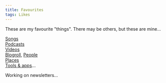 ```yaml
---
title: Favourites
tags: Likes
---
```


These are my favourite "things". There may be others, but these are mine...

[Songs](https://open.spotify.com/playlist/3kSJwnnQ9ebUYD2g8djOCE?si=60ce462291a54913)   
[Podcasts](https://app.raindrop.io/my/0/podcasts/)    
[Videos](https://youtube.com/playlist?list=FL-H0HZ2zjAj4YQp_UFIaqMw&si=T9nGQFrcUG68zPB_)   
[Blogroll](/blogroll/), [People](/blog/2024-12-18-people.md)   
[Places](https://maps.app.goo.gl/E5eHEQfgr4DJ9qyw8)   
[Tools & apps](2024-12-05-uses.md)...

Working on newsletters...
